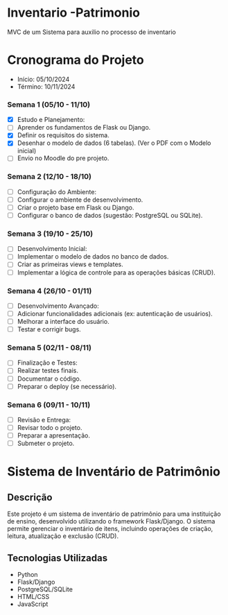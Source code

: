 # Inventario  -Patrimonio

MVC de um Sistema para auxilio no processo de inventario

# Cronograma do Projeto

- Início: 05/10/2024
- Término: 10/11/2024

### Semana 1 (05/10 - 11/10)
- [x] Estudo e Planejamento:
- [ ] Aprender os fundamentos de Flask ou Django.
- [x] Definir os requisitos do sistema.
- [x] Desenhar o modelo de dados (6 tabelas). (Ver o PDF com o Modelo inicial)
- [ ] Envio no Moodle do pre projeto. 
### Semana 2 (12/10 - 18/10)
- [ ] Configuração do Ambiente:
- [ ] Configurar o ambiente de desenvolvimento.
- [ ] Criar o projeto base em Flask ou Django.
- [ ] Configurar o banco de dados (sugestão: PostgreSQL ou SQLite).
### Semana 3 (19/10 - 25/10)
- [ ] Desenvolvimento Inicial:
- [ ] Implementar o modelo de dados no banco de dados.
- [ ] Criar as primeiras views e templates.
- [ ] Implementar a lógica de controle para as operações básicas (CRUD).
### Semana 4 (26/10 - 01/11)
- [ ] Desenvolvimento Avançado:
- [ ] Adicionar funcionalidades adicionais (ex: autenticação de usuários).
- [ ] Melhorar a interface do usuário.
- [ ] Testar e corrigir bugs.
### Semana 5 (02/11 - 08/11)
- [ ] Finalização e Testes:
- [ ] Realizar testes finais.
- [ ] Documentar o código.
- [ ] Preparar o deploy (se necessário).
### Semana 6 (09/11 - 10/11)
- [ ] Revisão e Entrega:
- [ ] Revisar todo o projeto.
- [ ] Preparar a apresentação.
- [ ] Submeter o projeto.

# Sistema de Inventário de Patrimônio

## Descrição
Este projeto é um sistema de inventário de patrimônio para uma instituição de ensino, desenvolvido utilizando o framework Flask/Django. O sistema permite gerenciar o inventário de itens, incluindo operações de criação, leitura, atualização e exclusão (CRUD).

## Tecnologias Utilizadas
- Python
- Flask/Django
- PostgreSQL/SQLite
- HTML/CSS
- JavaScript






